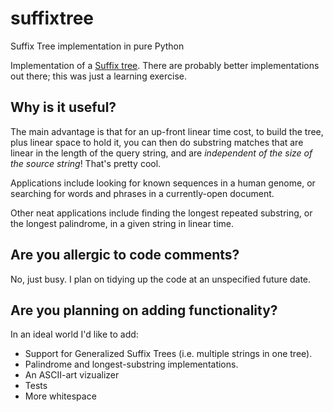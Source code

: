 # suffixtree
Suffix Tree implementation in pure Python

Implementation of a [Suffix tree](http://en.wikipedia.org/wiki/Suffix_tree). 
There are probably better implementations out there; this was just a learning exercise.

## Why is it useful?

The main advantage is that for an up-front linear time cost, to build the tree, plus linear space to hold it,
you can then do substring matches that are linear in the length of the query string, 
and are *independent of the size of the source string*! That's pretty cool.

Applications include looking for known sequences in a human genome, or searching for words and
phrases in a currently-open document.

Other neat applications include finding the longest repeated substring, or the longest palindrome,
in a given string in linear time.

## Are you allergic to code comments?

No, just busy. I plan on tidying up the code at an unspecified future date.

## Are you planning on adding functionality?

In an ideal world I'd like to add:

* Support for Generalized Suffix Trees (i.e. multiple strings in one tree).
* Palindrome and longest-substring implementations.
* An ASCII-art vizualizer
* Tests
* More whitespace
